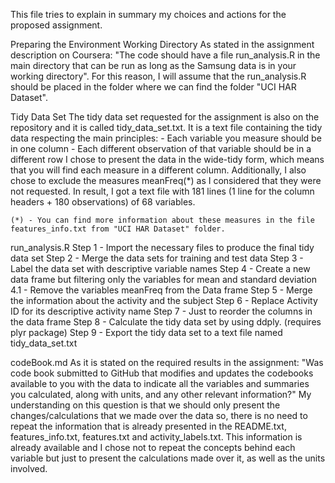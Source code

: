 This file tries to explain in summary my choices and actions for the proposed assignment.

Preparing the Environment
	Working Directory
		As stated in the assignment description on Coursera: "The code should have a file run_analysis.R in the main directory that can be run as long as the Samsung data is in your working directory".
		For this reason, I will assume that the run_analysis.R should be placed in the folder where we can find the folder "UCI HAR Dataset".
	

Tidy Data Set
	The tidy data set requested for the assignment is also on the repository and it is called tidy_data_set.txt.
	It is a text file containing the tidy data respecting the main principles:
		- Each variable you measure should be in one column 
		- Each different observation of that variable should be in a different row
	I chose to present the data in the wide-tidy form, which means that you will find each measure in a different column.
	Additionally, I also chose to exclude the measures meanFreq(*) as I considered that they were not requested.
	In result, I got a text file with 181 lines (1 line for the column headers + 180 observations) of 68 variables.

	(*) - You can find more information about these measures in the file features_info.txt from "UCI HAR Dataset" folder.
	
run_analysis.R
	Step 1 - Import the necessary files to produce the final tidy data set
	Step 2 - Merge the data sets for training and test data
	Step 3 - Label the data set with descriptive variable names
	Step 4 - Create a new data frame but filtering only the variables for mean and standard deviation
		4.1 - Remove the variables meanFreq from the Data frame
	Step 5 - Merge the information about the activity and the subject
	Step 6 - Replace Activity ID for its descriptive activity name
	Step 7 - Just to reorder the columns in the data frame
	Step 8 - Calculate the tidy data set by using ddply. (requires plyr package)
	Step 9 - Export the tidy data set to a text file named tidy_data_set.txt
	
codeBook.md
	As it is stated on the required results in the assignment: "Was code book submitted to GitHub that modifies and updates the codebooks available to you with the data to indicate all the variables and summaries you calculated, along with units, and any other relevant information?"
	My understanding on this question is that we should only present the changes/calculations that we made over the data so, there is no need to repeat the information that is already presented in the README.txt, features_info.txt, features.txt and activity_labels.txt.
	This information is already available and I chose not to repeat the concepts behind each variable but just to present the calculations made over it, as well as the units involved.
	
	
	
	
	